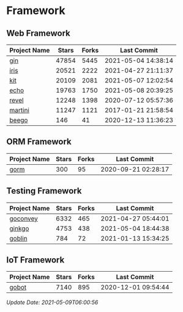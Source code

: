 # Framework

## Web Framework
| Project Name | Stars | Forks | Last Commit |
| ------------ | ----- | ----- | ----------- |
| [gin](https://github.com/gin-gonic/gin) | 47854 | 5445 | 2021-05-04 14:38:14 |
| [iris](https://github.com/kataras/iris) | 20521 | 2222 | 2021-04-27 21:11:37 |
| [kit](https://github.com/go-kit/kit) | 20109 | 2081 | 2021-05-07 12:02:54 |
| [echo](https://github.com/labstack/echo) | 19763 | 1750 | 2021-05-08 20:39:25 |
| [revel](https://github.com/revel/revel) | 12248 | 1398 | 2020-07-12 05:57:36 |
| [martini](https://github.com/go-martini/martini) | 11247 | 1121 | 2017-01-21 21:58:54 |
| [beego](https://github.com/astaxie/beego) | 146 | 41 | 2020-12-13 11:36:23 |

## ORM Framework
| Project Name | Stars | Forks | Last Commit |
| ------------ | ----- | ----- | ----------- |
| [gorm](https://github.com/jinzhu/gorm) | 300 | 95 | 2020-09-21 02:28:17 |

## Testing Framework
| Project Name | Stars | Forks | Last Commit |
| ------------ | ----- | ----- | ----------- |
| [goconvey](https://github.com/smartystreets/goconvey) | 6332 | 465 | 2021-04-27 05:44:01 |
| [ginkgo](https://github.com/onsi/ginkgo) | 4753 | 438 | 2021-05-04 18:44:38 |
| [goblin](https://github.com/franela/goblin) | 784 | 72 | 2021-01-13 15:34:25 |

## IoT Framework
| Project Name | Stars | Forks | Last Commit |
| ------------ | ----- | ----- | ----------- |
| [gobot](https://github.com/hybridgroup/gobot) | 7140 | 895 | 2020-12-01 09:54:44 |

*Update Date: 2021-05-09T06:00:56*